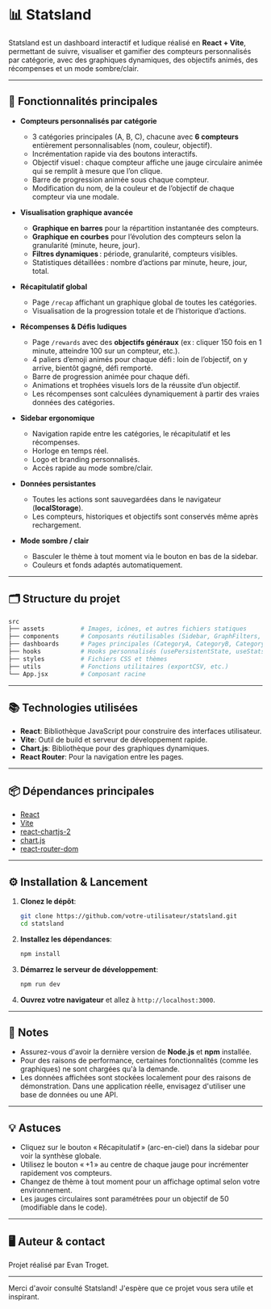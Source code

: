 # 📊 Statsland

Statsland est un dashboard interactif et ludique réalisé en **React + Vite**, permettant de suivre, visualiser et gamifier des compteurs personnalisés par catégorie, avec des graphiques dynamiques, des objectifs animés, des récompenses et un mode sombre/clair.

---

## 🚀 Fonctionnalités principales

- **Compteurs personnalisés par catégorie**
  - 3 catégories principales (A, B, C), chacune avec **6 compteurs** entièrement personnalisables (nom, couleur, objectif).
  - Incrémentation rapide via des boutons interactifs.
  - Objectif visuel : chaque compteur affiche une jauge circulaire animée qui se remplit à mesure que l’on clique.
  - Barre de progression animée sous chaque compteur.
  - Modification du nom, de la couleur et de l’objectif de chaque compteur via une modale.

- **Visualisation graphique avancée**
  - **Graphique en barres** pour la répartition instantanée des compteurs.
  - **Graphique en courbes** pour l’évolution des compteurs selon la granularité (minute, heure, jour).
  - **Filtres dynamiques** : période, granularité, compteurs visibles.
  - Statistiques détaillées : nombre d’actions par minute, heure, jour, total.

- **Récapitulatif global**
  - Page `/recap` affichant un graphique global de toutes les catégories.
  - Visualisation de la progression totale et de l’historique d’actions.

- **Récompenses & Défis ludiques**
  - Page `/rewards` avec des **objectifs généraux** (ex : cliquer 150 fois en 1 minute, atteindre 100 sur un compteur, etc.).
  - 4 paliers d’emoji animés pour chaque défi : loin de l’objectif, on y arrive, bientôt gagné, défi remporté.
  - Barre de progression animée pour chaque défi.
  - Animations et trophées visuels lors de la réussite d’un objectif.
  - Les récompenses sont calculées dynamiquement à partir des vraies données des catégories.

- **Sidebar ergonomique**
  - Navigation rapide entre les catégories, le récapitulatif et les récompenses.
  - Horloge en temps réel.
  - Logo et branding personnalisés.
  - Accès rapide au mode sombre/clair.

- **Données persistantes**
  - Toutes les actions sont sauvegardées dans le navigateur (**localStorage**).
  - Les compteurs, historiques et objectifs sont conservés même après rechargement.

- **Mode sombre / clair**
  - Basculer le thème à tout moment via le bouton en bas de la sidebar.
  - Couleurs et fonds adaptés automatiquement.

---

## 🗂️ Structure du projet

```bash
src
├── assets          # Images, icônes, et autres fichiers statiques
├── components      # Composants réutilisables (Sidebar, GraphFilters, ThemeToggle, etc.)
├── dashboards      # Pages principales (CategoryA, CategoryB, CategoryC, Recap, Rewards)
├── hooks           # Hooks personnalisés (usePersistentState, useStatslandConfig)
├── styles          # Fichiers CSS et thèmes
├── utils           # Fonctions utilitaires (exportCSV, etc.)
└── App.jsx         # Composant racine
```

---

## 📚 Technologies utilisées

- **React**: Bibliothèque JavaScript pour construire des interfaces utilisateur.
- **Vite**: Outil de build et serveur de développement rapide.
- **Chart.js**: Bibliothèque pour des graphiques dynamiques.
- **React Router**: Pour la navigation entre les pages.


---

## 📦 Dépendances principales

- [React](https://react.dev/)
- [Vite](https://vitejs.dev/)
- [react-chartjs-2](https://react-chartjs-2.js.org/)
- [chart.js](https://www.chartjs.org/)
- [react-router-dom](https://reactrouter.com/)


---

## ⚙️ Installation & Lancement

1. **Clonez le dépôt**:
   ```bash
   git clone https://github.com/votre-utilisateur/statsland.git
   cd statsland
   ```

2. **Installez les dépendances**:
   ```bash
   npm install
   ```

3. **Démarrez le serveur de développement**:
   ```bash
   npm run dev
   ```

4. **Ouvrez votre navigateur** et allez à `http://localhost:3000`.

---

## 📝 Notes

- Assurez-vous d'avoir la dernière version de **Node.js** et **npm** installée.
- Pour des raisons de performance, certaines fonctionnalités (comme les graphiques) ne sont chargées qu'à la demande.
- Les données affichées sont stockées localement pour des raisons de démonstration. Dans une application réelle, envisagez d'utiliser une base de données ou une API.

---

## 💡 Astuces

- Cliquez sur le bouton « Récapitulatif » (arc-en-ciel) dans la sidebar pour voir la synthèse globale.
- Utilisez le bouton « +1 » au centre de chaque jauge pour incrémenter rapidement vos compteurs.
- Changez de thème à tout moment pour un affichage optimal selon votre environnement.
- Les jauges circulaires sont paramétrées pour un objectif de 50 (modifiable dans le code).

---

## 🖥️ Auteur & contact

Projet réalisé par Evan Troget.  

---

Merci d'avoir consulté Statsland! J'espère que ce projet vous sera utile et inspirant.
